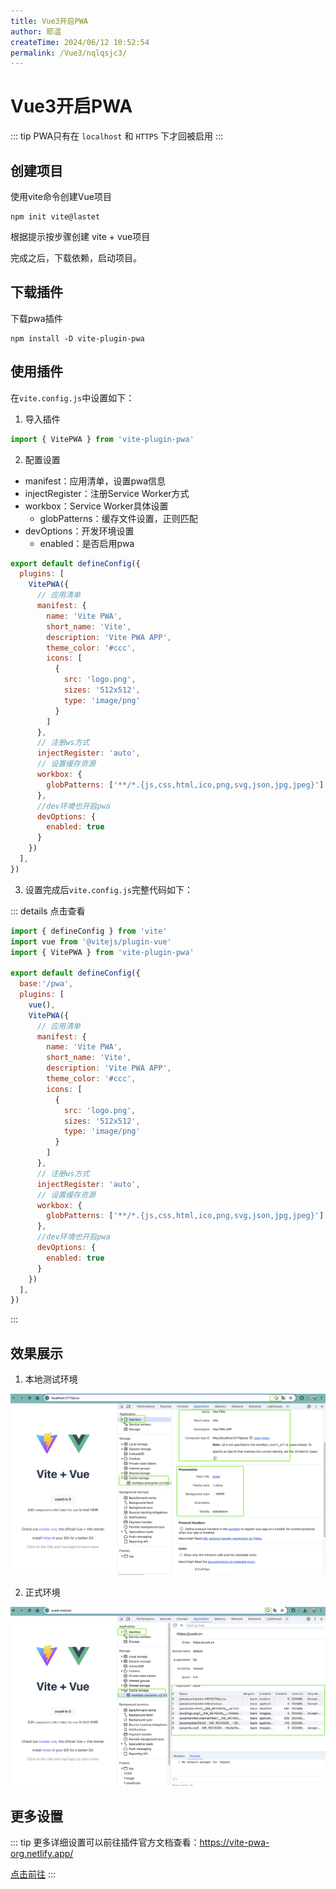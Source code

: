 ```yaml
---
title: Vue3开启PWA
author: 耶温
createTime: 2024/06/12 10:52:54
permalink: /Vue3/nqlqsjc3/
---
```

# Vue3开启PWA

::: tip
PWA只有在 `localhost` 和 `HTTPS` 下才回被启用
:::
## 创建项目

使用vite命令创建Vue项目

```shell
npm init vite@lastet
```
根据提示按步骤创建 vite + vue项目

完成之后，下载依赖，启动项目。

## 下载插件

下载pwa插件
```shell
npm install -D vite-plugin-pwa
```

## 使用插件
在`vite.config.js`中设置如下：

1. 导入插件

```js
import { VitePWA } from 'vite-plugin-pwa'
```

2. 配置设置

-   manifest：应用清单，设置pwa信息
-   injectRegister：注册Service Worker方式
-   workbox：Service Worker具体设置
    -   globPatterns：缓存文件设置，正则匹配
-   devOptions：开发环境设置
    -   enabled：是否启用pwa
```js
export default defineConfig({
  plugins: [
    VitePWA({
      // 应用清单
      manifest: {
        name: 'Vite PWA',
        short_name: 'Vite',
        description: 'Vite PWA APP',
        theme_color: '#ccc',
        icons: [
          {
            src: 'logo.png',
            sizes: '512x512',
            type: 'image/png'
          }
        ]
      },
      // 注册ws方式
      injectRegister: 'auto',
      // 设置缓存资源
      workbox: {
        globPatterns: ['**/*.{js,css,html,ico,png,svg,json,jpg,jpeg}']
      },
      //dev环境也开启pwa
      devOptions: {
        enabled: true
      }
    })
  ],
})

```
3. 设置完成后`vite.config.js`完整代码如下：

::: details  点击查看
```js
import { defineConfig } from 'vite'
import vue from '@vitejs/plugin-vue'
import { VitePWA } from 'vite-plugin-pwa'

export default defineConfig({
  base:'/pwa',
  plugins: [
    vue(),
    VitePWA({
      // 应用清单
      manifest: {
        name: 'Vite PWA',
        short_name: 'Vite',
        description: 'Vite PWA APP',
        theme_color: '#ccc',
        icons: [
          {
            src: 'logo.png',
            sizes: '512x512',
            type: 'image/png'
          }
        ]
      },
      // 注册ws方式
      injectRegister: 'auto',
      // 设置缓存资源
      workbox: {
        globPatterns: ['**/*.{js,css,html,ico,png,svg,json,jpg,jpeg}']
      },
      //dev环境也开启pwa
      devOptions: {
        enabled: true
      }
    })
  ],
})
```
:::
## 效果展示
1.  本地测试环境

![alt text](images/image-12.png)

2.  正式环境

![alt text](images/image-13.png)

## 更多设置
::: tip
更多详细设置可以前往插件官方文档查看：https://vite-pwa-org.netlify.app/

[点击前往](https://vite-pwa-org.netlify.app/)
:::
